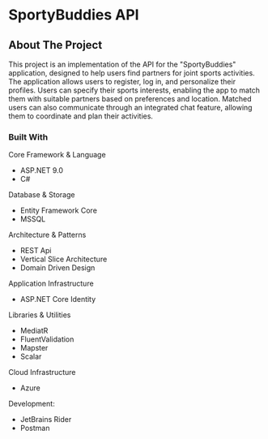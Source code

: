 # SportyBuddies API

## About The Project

This project is an implementation of the API for the "SportyBuddies" application, designed to help users find partners for joint sports activities. The application allows users to register, log in, and personalize their profiles. Users can specify their sports interests, enabling the app to match them with suitable partners based on preferences and location. Matched users can also communicate through an integrated chat feature, allowing them to coordinate and plan their activities.


### Built With

Core Framework & Language
- ASP.NET 9.0
- C#

Database & Storage
- Entity Framework Core
- MSSQL

Architecture & Patterns
- REST Api
- Vertical Slice Architecture
- Domain Driven Design

Application Infrastructure
- ASP.NET Core Identity

Libraries & Utilities
- MediatR
- FluentValidation
- Mapster
- Scalar

Cloud Infrastructure
- Azure

Development:
- JetBrains Rider
- Postman
